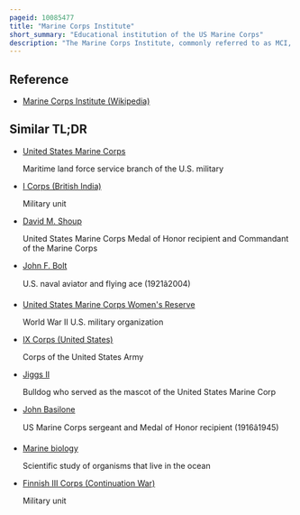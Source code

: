 ```yaml
---
pageid: 10085477
title: "Marine Corps Institute"
short_summary: "Educational institution of the US Marine Corps"
description: "The Marine Corps Institute, commonly referred to as MCI, developed and maintained a curriculum of Marine Corps education. Subjects included Infantry Strategy/Tactics, Leadership Skills, Mos Qualifications, personal Finance, and Mathematics. Completion of Mci Courses was generally required to advance to the next Marine enlisted Rank."
---
```


## Reference

- [Marine Corps Institute (Wikipedia)](https://en.wikipedia.org/?curid=10085477)

## Similar TL;DR

- [United States Marine Corps](/tldr/en/united-states-marine-corps)

  Maritime land force service branch of the U.S. military

- [I Corps (British India)](/tldr/en/i-corps-british-india)

  Military unit

- [David M. Shoup](/tldr/en/david-m-shoup)

  United States Marine Corps Medal of Honor recipient and Commandant of the Marine Corps

- [John F. Bolt](/tldr/en/john-f-bolt)

  U.S. naval aviator and flying ace (1921â2004)

- [United States Marine Corps Women's Reserve](/tldr/en/united-states-marine-corps-womens-reserve)

  World War II U.S. military organization

- [IX Corps (United States)](/tldr/en/ix-corps-united-states)

  Corps of the United States Army

- [Jiggs II](/tldr/en/jiggs-ii)

  Bulldog who served as the mascot of the United States Marine Corp

- [John Basilone](/tldr/en/john-basilone)

  US Marine Corps sergeant and Medal of Honor recipient (1916â1945)

- [Marine biology](/tldr/en/marine-biology)

  Scientific study of organisms that live in the ocean

- [Finnish III Corps (Continuation War)](/tldr/en/finnish-iii-corps-continuation-war)

  Military unit
